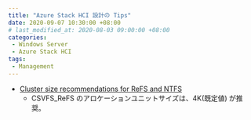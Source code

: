 ```yaml
---
title: "Azure Stack HCI 設計の Tips"
date: 2020-09-07 10:30:00 +08:00
# last_modified_at: 2020-08-03 09:00:00 +08:00
categories: 
 - Windows Server
 - Azure Stack HCI
tags: 
 - Management
---
```


+ [Cluster size recommendations for ReFS and NTFS](https://techcommunity.microsoft.com/t5/storage-at-microsoft/cluster-size-recommendations-for-refs-and-ntfs/ba-p/425960)
    + CSVFS_ReFS のアロケーションユニットサイズは、4K(既定値) が推奨。

 